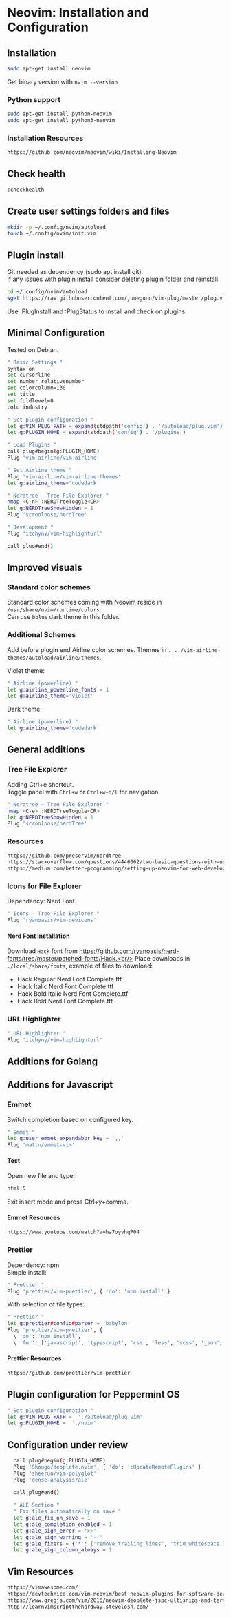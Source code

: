 # Neovim: Installation and Configuration

## Installation

```sh
sudo apt-get install neovim
```

Get binary version with `nvim --version`.

### Python support

```bash
sudo apt-get install python-neovim
sudo apt-get install python3-neovim
```

### Installation Resources

```html
https://github.com/neovim/neovim/wiki/Installing-Neovim
```

## Check health

```bash
:checkhealth
```

## Create user settings folders and files

```bash
mkdir -p ~/.config/nvim/autoload
touch ~/.config/nvim/init.vim
```

## Plugin install

Git needed as dependency (sudo apt install git).<br/>
If any issues with plugin install consider deleting plugin folder and reinstall.

```bash
cd ~/.config/nvim/autoload
wget https://raw.githubusercontent.com/junegunn/vim-plug/master/plug.vim
```

Use :PlugInstall and :PlugStatus to install and check on plugins. 

## Minimal Configuration

Tested on Debian.

```bash
" Basic Settings "
syntax on
set cursorline
set number relativenumber
set colorcolumn=130
set title
set foldlevel=0
colo industry

" Set plugin configuration "
let g:VIM_PLUG_PATH = expand(stdpath('config') . '/autoload/plug.vim')
let g:PLUGIN_HOME = expand(stdpath('config') . '/plugins')

" Load Plugins "
call plug#begin(g:PLUGIN_HOME)
Plug 'vim-airline/vim-airline'

" Set Airline theme "
Plug 'vim-airline/vim-airline-themes'
let g:airline_theme='codedark'

" Nerdtree – Tree File Explorer "
nmap <C-n> :NERDTreeToggle<CR>
let g:NERDTreeShowHidden = 1
Plug 'scrooloose/nerdTree'

" Development "
Plug 'itchyny/vim-highlighturl'

call plug#end()
```

## Improved visuals

### Standard color schemes

Standard color schemes coming with Neovim reside in `/usr/share/nvim/runtime/colors`.  
Can use `bblue` dark theme in this folder.

### Additional Schemes

Add before plugin end Airline color schemes. Themes in `..../vim-airline-themes/autoload/airline/themes`.

Violet theme:

```bash
" Airline (powerline) "
let g:airline_powerline_fonts = 1
let g:airline_theme='violet'
```

Dark theme:

```bash
" Airline (powerline) "
let g:airline_theme='codedark'
```

## General additions

### Tree File Explorer

Adding Ctrl+e shortcut.  
Toggle panel with `Ctrl+w` or `Ctrl+w+h/l` for navigation.

```bash
" Nerdtree – Tree File Explorer "
nmap <C-e> :NERDTreeToggle<CR>
let g:NERDTreeShowHidden = 1
Plug 'scrooloose/nerdTree'
```

### Resources

```html
https://github.com/preservim/nerdtree
https://stackoverflow.com/questions/4446062/two-basic-questions-with-nerdtree-switching-windows-and-finding-files
https://medium.com/better-programming/setting-up-neovim-for-web-development-in-2020-d800de3efacd
```

### Icons for File Explorer

Dependency: Nerd Font  

```sh
" Icons – Tree File Explorer "
Plug 'ryanoasis/vim-devicons'
```

#### Nerd Font installation

Download `Hack` font from https://github.com/ryanoasis/nerd-fonts/tree/master/patched-fonts/Hack.<br/>
Place downloads in `./local/share/fonts`, example of files to download:

- Hack Regular Nerd Font Complete.ttf
- Hack Italic Nerd Font Complete.ttf
- Hack Bold Italic Nerd Font Complete.ttf
- Hack Bold Nerd Font Complete.ttf

### URL Highlighter

```bash
" URL Highlighter "
Plug 'itchyny/vim-highlighturl'
```

## Additions for Golang

## Additions for Javascript

### Emmet

Switch completion based on configured key.

```bash
" Emmet "
let g:user_emmet_expandabbr_key = ',,'
Plug 'mattn/emmet-vim'
```

#### Test

Open new file and type:

```sh
html:5
```

Exit insert mode and press Ctrl+y+comma.

#### Emmet Resources

```html
https://www.youtube.com/watch?v=ha7oyvhgP04
```

### Prettier

Dependency: npm.  
Simple install:

```bash
" Prettier "
Plug 'prettier/vim-prettier', { 'do': 'npm install' }
```

With selection of file types:

```bash
" Prettier "
let g:prettier#config#parser = 'babylon'
Plug 'prettier/vim-prettier', {
  \ 'do': 'npm install',
  \ 'for': ['javascript', 'typescript', 'css', 'less', 'scss', 'json', 'graphql', 'markdown', 'vue', 'yaml', 'html'] }
```

#### Prettier Resources

```html
https://github.com/prettier/vim-prettier
```
## Plugin configuration for Peppermint OS

```bash
" Set plugin configuration "
let g:VIM_PLUG_PATH =  './autoload/plug.vim'  
let g:PLUGIN_HOME =  './nvim' 
```

## Configuration under review

```bash
  call plug#begin(g:PLUGIN_HOME)
  Plug 'Shougo/deoplete.nvim', { 'do': ':UpdateRemotePlugins' } 
  Plug 'sheerun/vim-polyglot'
  Plug 'dense-analysis/ale'

  call plug#end()
  
  " ALE Section "
  " Fix files automatically on save "
  let g:ale_fix_on_save = 1
  let g:ale_completion_enabled = 1
  let g:ale_sign_error = '>>'
  let g:ale_sign_warning = '--'
  let g:ale_fixers = {'*': ['remove_trailing_lines', 'trim_whitespace'], 'javascript': ['eslint'], }
  let g:ale_sign_column_always = 1
```

## Vim Resources

```bash
https://vimawesome.com/
https://devtechnica.com/vim-neovim/best-neovim-plugins-for-software-development-in-2019
https://www.gregjs.com/vim/2016/neovim-deoplete-jspc-ultisnips-and-tern-a-config-for-kickass-autocompletion/
http://learnvimscriptthehardway.stevelosh.com/
```
